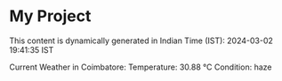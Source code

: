 # My Project

This content is dynamically generated in Indian Time (IST): 2024-03-02 19:41:35 IST


Current Weather in Coimbatore:
Temperature: 30.88 °C
Condition: haze
